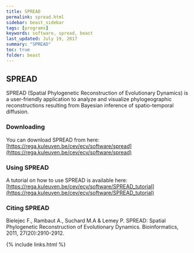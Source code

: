 ```yaml
---
title: SPREAD
permalink: spread.html
sidebar: beast_sidebar
tags: [programs]
keywords: software, spread, beast
last_updated: July 19, 2017
summary: "SPREAD"
toc: true
folder: beast
---
```


## SPREAD

SPREAD (Spatial Phylogenetic Reconstruction of Evolutionary Dynamics) is a user-friendly application to analyze and visualize phylogeographic reconstructions resulting from Bayesian inference of spatio-temporal diffusion.

### Downloading

You can download SPREAD from here: [https://rega.kuleuven.be/cev/ecv/software/spread](https://rega.kuleuven.be/cev/ecv/software/spread)

### Using SPREAD

A tutorial on how to use SPREAD is available here: [https://rega.kuleuven.be/cev/ecv/software/SPREAD_tutorial](https://rega.kuleuven.be/cev/ecv/software/SPREAD_tutorial)

### Citing SPREAD

Bielejec F., Rambaut A., Suchard M.A & Lemey P. SPREAD: Spatial Phylogenetic Reconstruction of Evolutionary Dynamics. Bioinformatics, 2011, 27(20):2910-2912.

{% include links.html %}